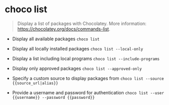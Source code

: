 # choco list
> Display a list of packages with Chocolatey.
> More information: <https://chocolatey.org/docs/commands-list>.

- Display all available packages
`choco list`

- Display all locally installed packages
`choco list --local-only`

- Display a list including local programs
`choco list --include-programs`

- Display only approved packages
`choco list --approved-only`

- Specify a custom source to display packages from
`choco list --source {{source_url|alias}}`

- Provide a username and password for authentication
`choco list --user {{username}} --password {{password}}`
